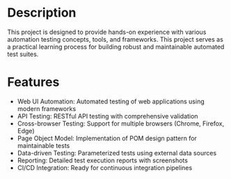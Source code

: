 # Description
This project is designed to provide hands-on experience with various automation testing concepts, tools, and frameworks. This project serves as a practical learning process for building robust and maintainable automated test suites.


# Features
  -	Web UI Automation: Automated testing of web applications using modern frameworks
  -	API Testing: RESTful API testing with comprehensive validation
  -	Cross-browser Testing: Support for multiple browsers (Chrome, Firefox, Edge)
  -	Page Object Model: Implementation of POM design pattern for maintainable tests
  -	Data-driven Testing: Parameterized tests using external data sources
  -	Reporting: Detailed test execution reports with screenshots
  -	CI/CD Integration: Ready for continuous integration pipelines
